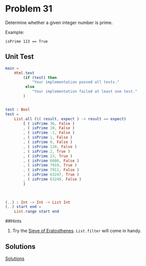# Problem 31

Determine whether a given integer number is prime.

Example:
```
isPrime 113 == True 
```
## Unit Test
```elm
main =
    Html.text
        (if (test) then
            "Your implementation passed all tests."
         else
            "Your implementation failed at least one test."
        )


test : Bool
test =
    List.all (\( result, expect ) -> result == expect)
        [ ( isPrime 36, False )
        , ( isPrime 10, False )
        , ( isPrime -1, False )
        , ( isPrime 1, False )
        , ( isPrime 0, False )
        , ( isPrime 120, False )
        , ( isPrime 2, True )
        , ( isPrime 23, True )
        , ( isPrime 6000, False )
        , ( isPrime 7919, True )
        , ( isPrime 7911, False )
        , ( isPrime 63247, True )
        , ( isPrime 63249, False )
        ]

            
            
(..) : Int -> Int -> List Int
(..) start end =
    List.range start end

```

##Hints
1. Try the [Sieve of Eratosthenes](https://en.wikipedia.org/wiki/Sieve_of_Eratosthenes). ```List.filter``` will come in handy.

## Solutions
[Solutions](../s/s31.md)